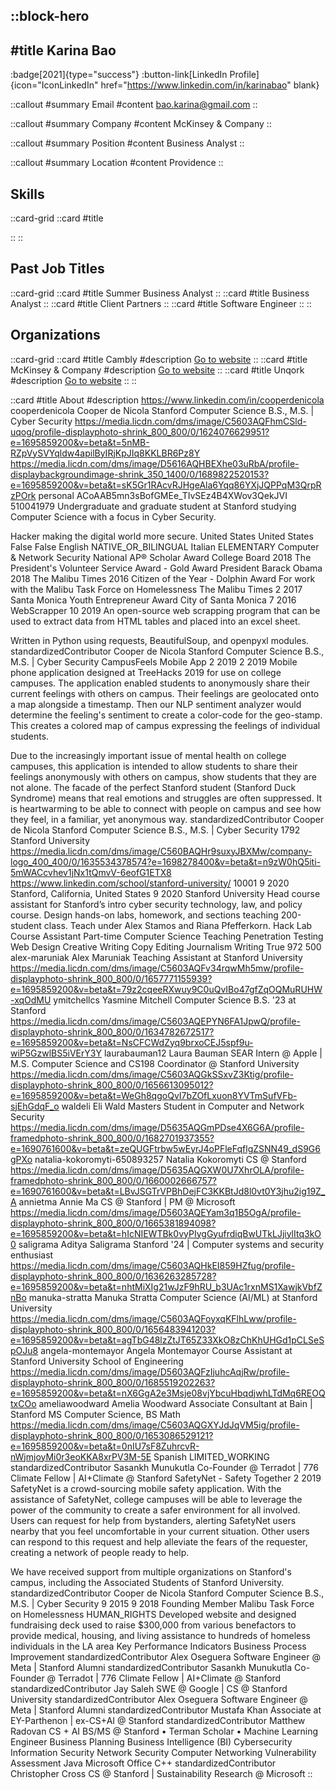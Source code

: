 ::block-hero
---
#title
Karina Bao
---

:badge[2021]{type="success"}
:button-link[LinkedIn Profile]{icon="IconLinkedIn" href="https://www.linkedin.com/in/karinabao" blank}

::callout
#summary
Email
#content
bao.karina@gmail.com
::

::callout
#summary
Company
#content
McKinsey & Company
::

::callout
#summary
Position
#content
Business Analyst
::

::callout
#summary
Location
#content
Providence
::

## Skills
::card-grid
::card
#title

::
::

## Past Job Titles
::card-grid
::card
#title
Summer Business Analyst
::
::card
#title
Business Analyst
::
::card
#title
Client Partners
::
::card
#title
Software Engineer
::
::

## Organizations
::card-grid
::card
#title
Cambly
#description
[Go to website](cambly.com)
::
::card
#title
McKinsey & Company
#description
[Go to website](mckinsey.com)
::
::card
#title
Unqork
#description
[Go to website](unqork.com)
::
::

::card
#title
About
#description
https://www.linkedin.com/in/cooperdenicola cooperdenicola Cooper de Nicola Stanford Computer Science B.S., M.S. | Cyber Security https://media.licdn.com/dms/image/C5603AQFhmCSld-uqog/profile-displayphoto-shrink_800_800/0/1624076629951?e=1695859200&v=beta&t=5nMB-RZpVySVYqldw4apilByIRjKpJIq8KKLBR6Pz8Y https://media.licdn.com/dms/image/D5616AQHBEXhe03uRbA/profile-displaybackgroundimage-shrink_350_1400/0/1689822520153?e=1695859200&v=beta&t=sK5Gr1RAcvRJHgeAla6Yqq86YXjJQPPqM3QrpRzPOrk personal ACoAAB5mn3sBofGMEe_TIvSEz4B4XWov3QekJVI 510041979 Undergraduate and graduate student at Stanford studying Computer Science with a focus in Cyber Security. 

Hacker making the digital world more secure. United States United States False False English NATIVE_OR_BILINGUAL Italian ELEMENTARY Computer & Network Security National AP® Scholar Award College Board 2018 The President's Volunteer Service Award - Gold Award President Barack Obama 2018 The Malibu Times 2016 Citizen of the Year - Dolphin Award For work with the Malibu Task Force on Homelessness  The Malibu Times 2 2017 Santa Monica Youth Entrepreneur Award City of Santa Monica 7 2016 WebScrapper 10 2019 An open-source web scrapping program that can be used to extract data from HTML tables and placed into an excel sheet.

Written in Python using requests, BeautifulSoup, and openpyxl modules. standardizedContributor Cooper de Nicola Stanford Computer Science B.S., M.S. | Cyber Security CampusFeels Mobile App 2 2019 2 2019 Mobile phone application designed at TreeHacks 2019 for use on college campuses. The application enabled students to anonymously share their current feelings with others on campus. Their feelings are geolocated onto a map alongside a timestamp. Then our NLP sentiment analyzer would determine the feeling's sentiment to create a color-code for the geo-stamp. This creates a colored map of campus expressing the feelings of individual students. 

Due to the increasingly important issue of mental health on college campuses, this application is intended to allow students to share their feelings anonymously with others on campus, show students that they are not alone. The facade of the perfect Stanford student (Stanford Duck Syndrome) means that real emotions and struggles are often suppressed. It is heartwarming to be able to connect with people on campus and see how they feel, in a familiar, yet anonymous way. standardizedContributor Cooper de Nicola Stanford Computer Science B.S., M.S. | Cyber Security 1792 Stanford University https://media.licdn.com/dms/image/C560BAQHr9suxyJBXMw/company-logo_400_400/0/1635534378574?e=1698278400&v=beta&t=n9zW0hQ5iti-5mWACcvhev1jNx1tQmvV-6eofG1ETX8 https://www.linkedin.com/school/stanford-university/ 10001 9 2020 Stanford, California, United States 9 2020 Stanford University Head course assistant for Stanford’s intro cyber security technology, law, and policy course.
Design hands-on labs, homework, and sections teaching 200-student class.
Teach under Alex Stamos and Riana Pfefferkorn. Hack Lab Course Assistant Part-time Computer Science Teaching Penetration Testing Web Design Creative Writing Copy Editing Journalism Writing True 972 500 alex-maruniak Alex Maruniak Teaching Assistant at Stanford University https://media.licdn.com/dms/image/C5603AQFv34rqwMh5mw/profile-displayphoto-shrink_800_800/0/1657771155939?e=1695859200&v=beta&t=79z2cqeeRXwuy9C0uQvIBo47gfZqOQMuRUHW-xqOdMU ymitchellcs Yasmine Mitchell Computer Science B.S. '23 at Stanford https://media.licdn.com/dms/image/C5603AQEPYN6FA1JpwQ/profile-displayphoto-shrink_800_800/0/1634782672517?e=1695859200&v=beta&t=NsCFCWdZyq9brxoCEJ5spf9u-wiP5GzwlBS5iVErY3Y laurabauman12 Laura Bauman SEAR Intern @ Apple | M.S. Computer Science and CS198 Coordinator @ Stanford University https://media.licdn.com/dms/image/C5603AQGkSSxvZ3Ktig/profile-displayphoto-shrink_800_800/0/1656613095012?e=1695859200&v=beta&t=WeGh8qgoQvI7bZOfLxuon8YVTmSufVFb-sjEhGdqF_o waldeli Eli Wald Masters Student in Computer and Network Security https://media.licdn.com/dms/image/D5635AQGmPDse4X6G6A/profile-framedphoto-shrink_800_800/0/1682701937355?e=1690761600&v=beta&t=zeQUGFtrbw5wEyrJ4oPFleFqflgZSNN49_dS9G6gPXo natalia-kokoromyti-650893257 Natalia Kokoromyti CS @ Stanford https://media.licdn.com/dms/image/D5635AQGXW0U7XhrOLA/profile-framedphoto-shrink_800_800/0/1660002666757?e=1690761600&v=beta&t=LBvJSGTrVPBhDejFC3KKBtJd8l0vt0Y3jhu2ig19Z_A annietma Annie Ma CS @ Stanford | PM @ Microsoft https://media.licdn.com/dms/image/D5603AQEYam3q1B5OgA/profile-displayphoto-shrink_800_800/0/1665381894098?e=1695859200&v=beta&t=hIcNIEWTBk0vyPIygGyufrdiqBwUTkLJjiylItq3kO0 saligrama Aditya Saligrama Stanford '24 | Computer systems and security enthusiast https://media.licdn.com/dms/image/C5603AQHkEI859HZfug/profile-displayphoto-shrink_800_800/0/1636263285728?e=1695859200&v=beta&t=nhtMiXIg21wJzF9hRU_b3UAc1rxnMS1XawjkVbfZnBo manuka-stratta Manuka Stratta Computer Science (AI/ML) at Stanford University https://media.licdn.com/dms/image/C5603AQFoyxqKFlhLww/profile-displayphoto-shrink_800_800/0/1656483941203?e=1695859200&v=beta&t=agTbG48lzZtJT65Z33XkO8zChKhUHGd1pCLSeSpOJu8 angela-montemayor Angela Montemayor Course Assistant at Stanford University School of Engineering https://media.licdn.com/dms/image/D5603AQFzIjuhcAqjRw/profile-displayphoto-shrink_800_800/0/1685519202263?e=1695859200&v=beta&t=nX6GgA2e3Msje08vjYbcuHbqdjwhLTdMq6REOQtxCOo ameliawoodward Amelia Woodward Associate Consultant at Bain | Stanford MS Computer Science, BS Math https://media.licdn.com/dms/image/C5603AQGXYJdJqVM5ig/profile-displayphoto-shrink_800_800/0/1653086529121?e=1695859200&v=beta&t=0nIU7sF8ZuhrcvR-nWjmjoyMi0r3eoKKA8xrPV3M-5E Spanish LIMITED_WORKING standardizedContributor Sasankh Munukutla Co-Founder @ Terradot | 776 Climate Fellow | AI+Climate @ Stanford SafetyNet - Safety Together 2 2019 SafetyNet is a crowd-sourcing mobile safety application. With the assistance of SafetyNet, college campuses will be able to leverage the power of the community to create a safer environment for all involved. Users can request for help from bystanders, alerting SafetyNet users nearby that you feel uncomfortable in your current situation. Other users can respond to this request and help alleviate the fears of the requester, creating a network of people ready to help.

We have received support from multiple organizations on Stanford's campus, including the Associated Students of Stanford University. standardizedContributor Cooper de Nicola Stanford Computer Science B.S., M.S. | Cyber Security 9 2015 9 2018 Founding Member Malibu Task Force on Homelessness HUMAN_RIGHTS Developed website and designed fundraising deck used to raise $300,000 from various benefactors to provide medical, housing, and living assistance to hundreds of homeless individuals in the LA area Key Performance Indicators Business Process Improvement standardizedContributor Alex Oseguera Software Engineer @ Meta | Stanford Alumni standardizedContributor Sasankh Munukutla Co-Founder @ Terradot | 776 Climate Fellow | AI+Climate @ Stanford standardizedContributor Jay Saleh SWE @ Google | CS @ Stanford University standardizedContributor Alex Oseguera Software Engineer @ Meta | Stanford Alumni standardizedContributor Mustafa Khan Associate at EY-Parthenon | ex-CS+AI @ Stanford standardizedContributor Matthew Radovan CS + AI BS/MS @ Stanford • Terman Scholar • Machine Learning Engineer Business Planning Business Intelligence (BI) Cybersecurity Information Security Network Security Computer Networking Vulnerability Assessment Java Microsoft Office C++ standardizedContributor Christopher Cross CS @ Stanford | Sustainability Research @ Microsoft
::
